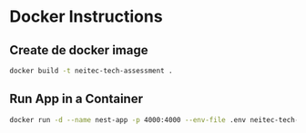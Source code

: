 # Docker Instructions

## Create de docker image

```bash
docker build -t neitec-tech-assessment .
```

## Run App in a Container

```bash
docker run -d --name nest-app -p 4000:4000 --env-file .env neitec-tech-assesment
```